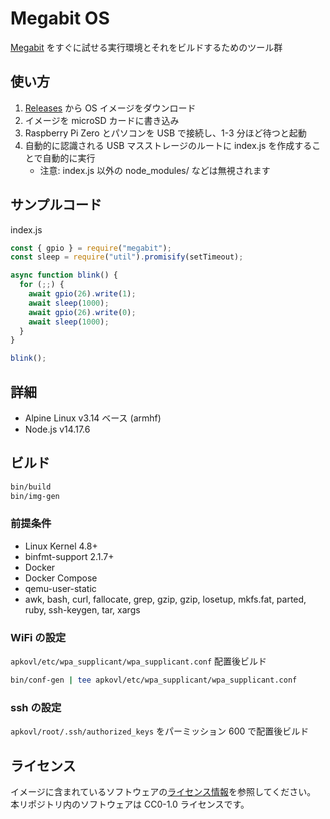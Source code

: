 # Megabit OS

[Megabit](https://github.com/kou029w/megabit) をすぐに試せる実行環境とそれをビルドするためのツール群

## 使い方

1. [Releases](https://github.com/kou029w/megabit-os/releases) から OS イメージをダウンロード
2. イメージを microSD カードに書き込み
3. Raspberry Pi Zero とパソコンを USB で接続し、1-3 分ほど待つと起動
4. 自動的に認識される USB マスストレージのルートに index.js を作成することで自動的に実行
   - 注意: index.js 以外の node_modules/ などは無視されます

## サンプルコード

index.js

```js
const { gpio } = require("megabit");
const sleep = require("util").promisify(setTimeout);

async function blink() {
  for (;;) {
    await gpio(26).write(1);
    await sleep(1000);
    await gpio(26).write(0);
    await sleep(1000);
  }
}

blink();
```

## 詳細

- Alpine Linux v3.14 ベース (armhf)
- Node.js v14.17.6

## ビルド

```sh
bin/build
bin/img-gen
```

### 前提条件

- Linux Kernel 4.8+
- binfmt-support 2.1.7+
- Docker
- Docker Compose
- qemu-user-static
- awk, bash, curl, fallocate, grep, gzip, gzip, losetup, mkfs.fat, parted, ruby, ssh-keygen, tar, xargs

### WiFi の設定

`apkovl/etc/wpa_supplicant/wpa_supplicant.conf` 配置後ビルド

```sh
bin/conf-gen | tee apkovl/etc/wpa_supplicant/wpa_supplicant.conf
```

### ssh の設定

`apkovl/root/.ssh/authorized_keys` をパーミッション 600 で配置後ビルド

## ライセンス

イメージに含まれているソフトウェアの[ライセンス情報](https://pkgs.alpinelinux.org/packages)を参照してください。
本リポジトリ内のソフトウェアは CC0-1.0 ライセンスです。
